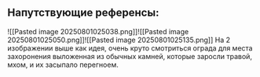 ## Напутствующие референсы:

![[Pasted image 20250801025038.png]]![[Pasted image 20250801025050.png]]![[Pasted image 20250801025135.png]]
На 2 изображении выше как идея, очень круто смотриться ограда для места захоронения выложенная из обычных камней, которые заросли травой, мхом, и их засыпало перегноем.